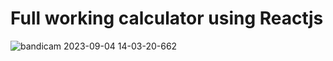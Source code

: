 # Full working calculator using Reactjs

![bandicam 2023-09-04 14-03-20-662](https://github.com/Mohamed-Abdirizak/calculator_on_reactjs/assets/63655278/bbf48ba0-c1ac-4c52-8342-9dde56e71ec9)
